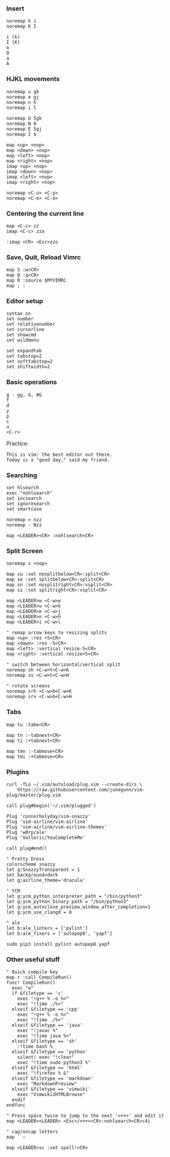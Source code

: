 ### Insert

```vim
noremap k i
noremap K I
```

```vim
i (k)
I (K)
o
O
a
A
```

### HJKL movements

```vim
noremap u gk
noremap e gj
noremap n h
noremap i l
```

```vim
noremap U 5gk
noremap N 0
noremap E 5gj
noremap I $
```

```vim
map <up> <nop>
map <down> <nop>
map <left> <nop>
map <right> <nop>
imap <up> <nop>
imap <down> <nop>
imap <left> <nop>
imap <right> <nop>
```

```vim
noremap <C-u> <C-y>
noremap <C-e> <C-e>
```

### Centering the current line

```vim
map <C-c> zz
imap <C-c> zza
```

```vim
:imap <CR> <Esc>zzo
```

### Save, Quit, Reload Vimrc

```vim
map S :w<CR>
map Q :q<CR>
map R :source $MYVIMRC
map ; :
```

### Editor setup

```vim
syntax on
set number
set relativenumber
set cursorline
set showcmd
set wildmenu
```

```vim
set expandtab
set tabstop=2
set softtabstop=2
set shiftwidth=2
```

### Basic operations

```vim
g - gg, G, #G
f
d
y
p
c
u
<C-r>
```

Practice:
```
This is vim: the best editor out there.
Today is a "good day," said my friend.
```

### Searching

```vim
set hlsearch
exec "nohlsearch"
set incsearch
set ignoresearch
set smartcase
```

```vim
noremap = nzz
noremap - Nzz
```

```vim
map <LEADER><CR> :nohlsearch<CR>
```

### Split Screen

```vim
noremap s <nop>
```

```vim
map su :set nosplitbelow<CR>:split<CR>
map se :set splitbelow<CR>:split<CR>
map sn :set nosplitright<CR>:vsplit<CR>
map si :set splitright<CR>:vsplit<CR>
```

```vim
map <LEADER>w <C-w>w
map <LEADER>u <C-w>k
map <LEADER>e <C-w>j
map <LEADER>n <C-w>h
map <LEADER>i <C-w>l
```

```vim
" remap arrow keys to resizing splits
map <up> :res +5<CR>
map <down> :res -5<CR>
map <left> :vertical resize-5<CR>
map <right> :vertical resize+5<CR>
```

```vim
" switch between horizontal/vertical split
noremap sh <C-w>t<C-w>K
noremap sv <C-w>t<C-w>H
```

```vim
" rotate screens
noremap srh <C-w>b<C-w>K
noremap srv <C-w>b<C-w>H
```

### Tabs

```vim
map tu :tabe<CR>
```

```vim
map tn :-tabnext<CR>
map ti :+tabnext<CR>
```

```vim
map tmn :-tabmove<CR>
map tmi :+tabmove<CR>
```

### Plugins

```shell
curl -fLo ~/.vim/autoload/plug.vim --create-dirs \
    https://raw.githubusercontent.com/junegunn/vim-plug/master/plug.vim
```

```vim
call plug#begin('~/.vim/plugged')

Plug 'connorholyday/vim-snazzy'
Plug 'vim-airline/vim-airline'
Plug 'vim-airline/vim-airline-themes'
Plug 'w0rp/ale'
Plug 'Valloric/YouCompleteMe'

call plug#end()
```

```vim
" Pretty Dress
colorscheme snazzy
let g:SnazzyTransparent = 1
set background=dark
let g:airline_theme='dracula'
```

```vim
" YCM
let g:ycm_python_interpreter_path = "/bin/python3"
let g:ycm_python_binary_path = "/bin/python3"
let g:ycm_autoclose_preview_window_after_completion=1
let g:ycm_use_clangd = 0
```

```vim 
" ale
let b:ale_linters = ['pylint']
let b:ale_fixers = ['autopep8', 'yapf']
```

`sudo pip3 install pylint autopep8 yapf`

### Other useful stuff

```vim
" Quick compile key
map r :call CompileRun()
func! CompileRun()
  exec "w"
  if &filetype == 'c'
    exec "!g++ % -o %<"
    exec "!time ./%<"
  elseif &filetype == 'cpp'
    exec "!g++ % -o %<"
    exec "!time ./%<"
  elseif &filetype == 'java'
    exec "!javac %"
    exec "!time java %<"
  elseif &filetype == 'sh'
    :!time bash %
  elseif &filetype == 'python'
    silent! exec "!clear"
    exec "!time sudo python3 %"
  elseif &filetype == 'html'
    exec "!firefox % &"
  elseif &filetype == 'markdown'
    exec "MarkdownPreview"
  elseif &filetype == 'vimwiki'
    exec "Vimwiki2HTMLBrowse"
  endif
endfunc
```

```vim
" Press space twice to jump to the next '<++>' and edit it
map <LEADER><LEADER> <Esc>/<++><CR>:nohlsearch<CR>c4i
```

```vim
" cap/uncap letters
map ` ~
```

```vim
map <LEADER>sc :set spell!<CR>
```

